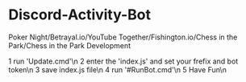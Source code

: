 # Discord-Activity-Bot
Poker Night/Betrayal.io/YouTube Together/Fishington.io/Chess in the Park/Chess in the Park Development

1 run 'Update.cmd'\n
2 enter the 'index.js' and set your frefix and bot token\n
3 save index.js file\n
4 run '#RunBot.cmd'\n
5 Have Fun\n
